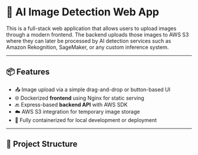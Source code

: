 # 🧠 AI Image Detection Web App

This is a full-stack web application that allows users to upload images through a modern frontend. The backend uploads those images to AWS S3 where they can later be processed by AI detection services such as Amazon Rekognition, SageMaker, or any custom inference system.

---

## 📦 Features

- 📤 Image upload via a simple drag-and-drop or button-based UI
- 🌐 Dockerized **frontend** using Nginx for static serving
- 🔙 Express-based **backend API** with AWS SDK
- ☁️ AWS S3 integration for temporary image storage
- 🐳 Fully containerized for local development or deployment

---

## 🧱 Project Structure

